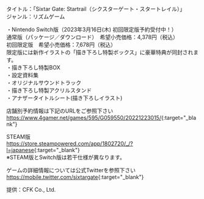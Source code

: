 タイトル：「Sixtar Gate: Startrail（シクスターゲート・スタートレイル）」  
ジャンル：リズムゲーム  

・Nintendo Switch版（2023年3月16日(木) 初回限定版予約受付中！）  
通常版（パッケージ／ダウンロード）　希望小売価格：4,378円（税込）  
初回限定版　希望小売価格：7,678円（税込）  
限定版には新作イラストの「描き下ろし特製ボックス」に豪華特典が同封されます。  
・描き下ろし特製BOX  
・設定資料集  
・オリジナルサウンドトラック  
・描き下ろし特製アクリルスタンド  
・アナザータイトルシート(描き下ろしイラスト)  

店舗別予約情報は下記のURLをご参照下さい  
<https://www.4gamer.net/games/595/G059550/20221223015/>{:target="_blank"}

STEAM版  
<https://store.steampowered.com/app/1802720/_/?l=japanese>{:target="_blank"}  
※STEAM版とSwitch版は若干仕様が異なります。  

ゲームの詳細情報については公式Twitterを参照下さい  
<https://mobile.twitter.com/sixtargate>{:target="_blank"}  

提供：CFK Co., Ltd.   
